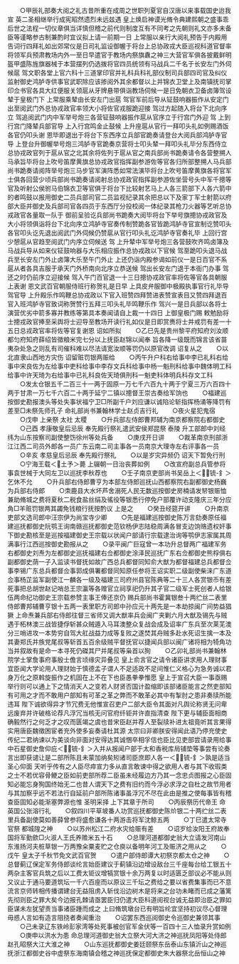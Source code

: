<!-- { "loadSidebar": true } -->
　　○甲辰礼部奏大阅之礼古昔所重在成周之世职列夏官自汉唐以来事载国史迨我  宣  英二圣相继举行成宪昭然遗烈未远兹遇  皇上焕启神谟光脩令典建熙朝之盛事乖后世之法程一切仪章俱当详慎但稽之前代则制度互有不同考之先朝则礼文亦多未备臣等谨略参古制兼酌时宜议拟上请一前期一日  上常服以亲行大阅礼预告于内殿用告词行四拜礼如出郊常仪是日司礼监设御幄于将台上总协政戎大臣巡视科道官督率将领军兵预肃教场内外一至日早遣官于教场内祭旗纛之神三大营官军俱各披戴鲜明盔甲盛陈旌旗器械于本营摆列仍选拨将官四员统领有马战兵二千名于长安左门外伺候扈  驾文职各堂上官六科十三道掌印官并礼科兵科礼部仪制司兵部四司官及纠仪监射御史鸿胪寺供事官武职除应该掺阅外其余都督以上并锦衣卫堂上及南镇抚司掌印佥书官各具大红便服关领扈从牙牌悬带俱诣教场伺候一是日免朝衣卫备卤簿驾设辇于皇极门下  上常服乘辇由长安左门出扈  驾官军前后导从钲鼓响器振作从安定门出至阅武门外总协戎政官率领大小将佐官戎服跪迎接  驾过方起随入将台下北向序立  驾追阅武门内中军举号炮三各营钲鼓响器振作扈从官序立于行宫门外迎  驾  上到行宫门降辇兵部官导  上入行宫鸣金止鼓候  上升座扈从官行一拜叩头礼如例赐酒饭各官仍叩头谢  恩毕即退出于将台下东西序立兵部官跪奏请登台大阅兵部鸿胪寺官导  上登台升御幄举号炮三鸿胪寺官跪奏京营将士叩头辇一拜叩头礼毕分东西侍立总协戎政官列于扈从官之北其余将佐列于扈从官之南兵部尚书跪奏请令各营整搠人马承旨毕将台上吹号笛摩黄旗总协戎政官指挥副参游佐等官各归所部整搠人马兵部尚书跪奏请阅阵举号炮三马步官军演阵悉如常法演毕将台上吹号笛摩黄旗各将官军士俱各回营少顷兵部尚书跪奏请阅射总协戎政官指挥副参游佐坐营号头中军千摠等官及听射公侯驸马伯锦衣卫等官俱于将台下比较射艺马上人各三箭部下人各六箭中的者鸣鼓以报用御史二员兵部司官二员监视纪录其余把总以下及家丁军士射箭以府部大臣并御史及兵部司官各四员于东西厅分投校阅一体纪录其枪刀火器等艺听总协戎政官各量取一队于  御前呈验讫兵部尚书跪奏大阅毕将台下举号旗摠协戎政官及大小将领俱诣将台下北向序立鸿胪寺官奏传制赞跪各官皆跪鸿胪寺官宣制讫赞叩头各官叩头讫先退出阅武门外伺候仍赞扈从官行叩头礼讫鸿胪寺官奏礼毕  上回行宫少憩扈从官趋至阅武门内序立伺候送  驾  上升辇中军举号炮三各营鼓吹齐鸣卤簿及马战兵导从如来仪钲鼓响器与大乐相应振作总协戎政以下官候  驾至跪叩头退马战兵至长安左门外止卤簿大乐至午门外止  上还仍诣内殿参谒如前仪一是日百官不系扈从者各具吉服于承天门外桥南向北序立恭送候  驾出长安左门退于本衙门办事  驾还之时仍前序立迎接候  驾入午门百官退一十三日摠协戎政官率将佐等官各具朝服上表谢  恩文武百官朝服侍班行称贺礼是日早  上具皮弁服御中极殿执事官行礼毕导驾官导  上升殿乐作鸣鞭总协戎政以下官入班赞四拜赞进表赞宣表目又赞四拜退百官入班鸿胪寺官致词称贺赞行五拜三叩头礼毕鸣鞭乐作  驾兴一是日兵部以各将士演营优劣中箭多寡并教练等第具本奏闻请自上裁一十四日  上御皇极门赐  敕勉励将士摠戎政官捧至采舆将士迎导至教场开读行礼如仪是日即赏赉将士并戒罚有差一十五日总戎政官率将佐等官复谢恩  诏如所拟
　　○乙巳先是贵州黎平府知府刘汝顺都匀府知府薛绍皆徵粮米完七分以上抚臣赵锦以闻奉  旨各降一级既而锦言该省苗夷杂处急之则乱有司催科难以尽法请宽汝顺等罚仍以原官改调  诏复从之
　　○以北直隶山西地方灾伤  诏留赃罚银两赈给
　　○丙午升户科右给事中李已礼科右给事中宋良佐为左给事中吏科给事中李存文兵科给事中杨一魁刑科给事中魏体明工科给事中许天琦为右给事中已礼科良佐天琦俱刑科一魁吏科体明兵科存文工科
　　○发太仓银五千二百三十一两于固原一万七千六百九十两于宁夏三万六百四十两于甘肃一万七千六百二十两于延宁二镇以摠督王崇古奏给军饷也
　　○福建巡按御史勘报澳头等处失事状福宁卫□所副千户刘应谦以诚陷论斩指挥杨涌等降罚有差至□未祭先师孔子  命礼部尚书兼翰林学士赵贞吉行礼
　　○夜火星犯鬼宿
　　○戊申  上亲祭  太社  太稷
　　○升兵部左侍郎曹邦辅为南京都察院右都御史
　　○己酉  孝康敬皇后忌辰  奉先殿行祭礼遣武安侯郑昆祭  泰陵  升工部郎中刘经纬为山东按察司副使整饬徐州等处兵备
　　○庚戌开日讲
　　○裁革南京刑部浙江江西二司员外郎各一员广东云南二司主事各一员南京大理寺左右评事各一员
　　○辛亥  孝慈皇后忌辰  奉先殿行祭礼
　　○以是岁灾异频仍  诏天下暂免行刑
　　○宁海王载＜土予＞薨  上辍朝一日治丧葬如例
　　○改宣府副总兵管参将事袁世械于大同左卫以巡抚李秋荐也
　　○壬子南京吏部尚书吴岳上＜锍-釒＞乞休不允
　　○升兵部右侍郎曹亨为本部左侍郎巡抚山西都察院右副都御史杨巍为兵部右侍郎
　　○朿鹿县大水坏芦舍溺死人民无数巡按御史房楠请发帑银赈恤兼助脩城之费将夏秋二税食盐丝绢及徭役等银悉行停免户部覆许动支隆庆三年分应角□羊赃罚银两其蠲免钱粮行抚按酌议  上是之
　　○癸丑经筵开讲
　　○升南京吏部文选司郎中汪宗伊为尚宝寺少卿
　　○先是福建巡按御史陈万言劾奏原任福建巡抚都御史阮鹗王询南赣巡抚都御史范钦杨伊志陆稳周满各冒支边饷赂遗权奸事下御史勘核至是巡按福建御史王宗载以状闻户部请行宗载逮治询等鹗伊志家属其周满事行江西巡按御史勘报从之
　　○录平闽广巨寇曾一本功升总督两广福建军务右都御史刘焘为左都御史巡抚福建右佥都御史涂泽民巡抚广东右佥都御史熊桴俱右副都御史荫一子入监读书督抚如故广西总兵都督同知俞大猷为都督福建总兵都督佥事李锡广东总兵都督佥事郭成俱署都督同知原任参将王诏实职二级副使柴涞广东道佥事杨芷监军副使江一麟各一级及福建三司府州县官陈典等二十三人各赏银币有差死事把总胡世赵记哨总王宗瀛等各赠官立祠享祀仍升其子官二级军士死创者人给银伍两命纪功御史王宗载参赞主事王俸还京仍  赐兵部尚书霍冀银叁十两纻丝二表里侍郎曹邦辅曹亨银十五两一表里职方司郎中孙应元十两先是一本劫掠闽广间势益猖獗  上命焘兼兵部右侍郎往督三省师又调大猷率兵会闽广夹剿六月大猷及锡先与贼遇于柘林澳三战皆捷俘斩甚众贼遁入马耳澳整众复战会成及诏率广东兵至次莱芜澳分三哨进攻一本势穷自驾大舡战益力成等复败之遂焚其舟贼多赴水死诏生擒一本及其妻郑氏并族党尾叔等斩首五百余级贼平督抚官以捷闻兵部以闽广诸将相为犄角功当并叙故有是命一本寻死仍磔其尸并尾叔等枭首以狥
　　○乙卯礼部尚书兼翰林院学士掌詹事府事殷士儋言顷缘灾异叠见  皇上俞言官之请令诸臣讲求用人理财事宜臣闻大学论用人理财始于慎德孟子谓人不足适政不足间惟仁义格心为急务诚以君身万化之原斡旋振作之机固在上不在下也臣愚拳拳惟愿  皇上于宣召大臣一事亟赐举行则可以通上下之情消天人之变若人财贤否国计盈缩即该部诸臣能言之然吏部知有可用之才而不敢用户部知有可革之革之弊而不敢革必其中有掣肘之患非奏牍所能违耳  陛下诚欲得异才节冗费无他惟宣召吏户二部大臣令其面对凡舆论称贤无问卑远废弃并许破格论荐凡浮冗当核无问官府纤钜并许直指清查  陛下更与辅臣面相商确毅然行之何乏才之叹而匮竭之虞也昔宋臣赵并荐人至裂牍补进太祖竟听其言果得实用唐臣魏徵困宦者充外使多妄奏请杜其源  太宗曰非卿朕安得闻此语乃停充使史传纪二君纳谏以为美谈向非面对安得达其诚悃卒相孚信也臣比见吏部尝请录用给事中石星御史詹仰庇＜锍-釒＞入并从报闻户部于太和香税库局铺垫等事尝有论奏言出即获谴让是二部所陈且未蒙加纳矣矧诸司臣庶即人各一＜锍-釒＞孰是适当  圣心仰面  天听乎传有之人臣尽瘁宣力多从直言敢谏中得之欲用人者与其下收瑕类之士不若优容骨鲠之臣如前吏部所荐二臣虽未经履边方乃其一念忠贞图报之心臣固知必能忘身狥国终始无二也昔人谓天下之费有旧约而今浮必求浮之自杜之故节用者与其加察乎远不若法行自延前户部所陈诸事虽浮冗不尽在此由是推之使每事皆有稽查臣固知必能渐塞弊源也惟  圣明采择  上下其章于所司
　　○丙辰祭历代帝王  命英国公张溶行礼
　　○叙四川平草坡番人功赏巡抚都御史陈炌银二十两纻丝二表里兵备副使莫如善薛曾参将盛愈谦各十两游击将军沈鲸五两
　　○丁巳遣太常寺官祭  都城隍之神
　　○以苏州松江二府水灾给赈有差
　　○诏岁给汝阳王府故奉国将军勤歛□火淑人王氏养赡米五十石
　　○总理河道都御史翁大立请发河南山东淮扬河夫桩草银一万两豫籴粟麦贮之仓庾以备明年河工及赈济之用从之
　　○戊午  皇太子千秋节免文武百官贺
　　○遣户部侍郎谭大初祭京都太仓之神
　　○总督蓟辽保定军务侍郎谈纶言始臣建议于蓟镇沿边增设敌台三千座每台给工银五十两杂主客官兵筑之后以工费太钜议增犒赏银十余万两复以时适匮乏部议必不能从则又议止于通马要道筑坛一千六百座而以原议三千坛之费给之要以省费集事而已不意流言京师转相传播谓建台无益阻虏入斩伐沿边树木是将来之台功未睹而已成之藩篱先彻则臣之罪大矣今边报孔棘请亟罢臣归仍遣大臣科道阅视台诚无益即治臣之罪如臣谋未左犹望责当事诸臣踵而成之  上曰脩筑墩台已有明旨纶宜坚持初议尽心督理毋惑人言如有造言阻挠者奏闻重治
　　○诏罢东西巡阅御史令巡御史兼领其事
　　○己未录辽东铁岭彭家湾等处死事被创官军金伏等一百四十三人恤录升赏如例
　　○庚申以洪水为患  命总理河道御史翁大立祭大河大济之神巡抚凤阳等处侍郎赵孔昭祭大江大淮之神
　　○山东巡抚都御史姜廷颐祭东岳泰山东镇沂山之神巡抚浙江都御史谷中虚祭东海南镇会稽之神巡抚保定都御史朱大器祭北岳恒山之神
